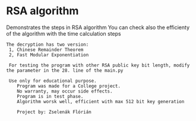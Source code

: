 # RSA algorithm

Demonstrates the steps in RSA algorithm
    You can check also the efficienty of the algorithm with the time calculation steps

    The decryption has two version:
     1, Chinese Remainder Theorem
     2, Fast Modular Exponentiation

     For testing the program with other RSA public key bit length, modify the parameter in the 28. line of the main.py

     Use only for educational purpose.
        Program was made for a College project.
        No warranty, may occur side effects.
        Program is in test phase.
        Algorithm worsk well, efficient with max 512 bit key generation
        
        Project by: Zselenák Flórián
